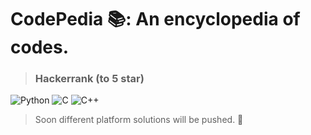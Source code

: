 <h1> CodePedia 📚: An encyclopedia of codes. </h1>

> ### **Hackerrank** (to 5 star) 
![Python](https://img.shields.io/badge/python-blue.svg?style=for-the-badge&logo=c&logoColor=white)
![C](https://img.shields.io/badge/c-%2300599C.svg?style=for-the-badge&logo=c&logoColor=white)
![C++](https://img.shields.io/badge/c++-%2300599C.svg?style=for-the-badge&logo=c%2B%2B&logoColor=white)

> Soon different platform solutions will be pushed. 💫
